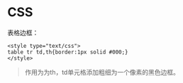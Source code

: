 # CSS #

表格边框：

	<style type="text/css">
	table tr td,th{border:1px solid #000;}
	</style>

> 作用为为th，td单元格添加粗细为一个像素的黑色边框。